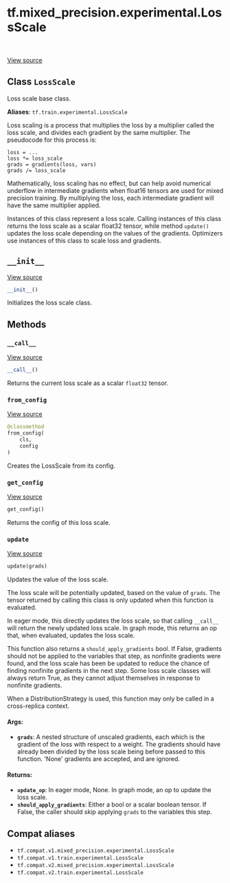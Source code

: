 <div itemscope itemtype="http://developers.google.com/ReferenceObject">
<meta itemprop="name" content="tf.mixed_precision.experimental.LossScale" />
<meta itemprop="path" content="Stable" />
<meta itemprop="property" content="__call__"/>
<meta itemprop="property" content="__init__"/>
<meta itemprop="property" content="from_config"/>
<meta itemprop="property" content="get_config"/>
<meta itemprop="property" content="update"/>
</div>

# tf.mixed_precision.experimental.LossScale

<!-- Insert buttons and diff -->

<table class="tfo-notebook-buttons tfo-api" align="left">
</table>

<a target="_blank" href="/code/stable/tensorflow/python/training/experimental/loss_scale.py">View source</a>



## Class `LossScale`

Loss scale base class.



**Aliases**: `tf.train.experimental.LossScale`

<!-- Placeholder for "Used in" -->

Loss scaling is a process that multiplies the loss by a multiplier called the
loss scale, and divides each gradient by the same multiplier. The pseudocode
for this process is:

```
loss = ...
loss *= loss_scale
grads = gradients(loss, vars)
grads /= loss_scale
```

Mathematically, loss scaling has no effect, but can help avoid numerical
underflow in intermediate gradients when float16 tensors are used for mixed
precision training. By multiplying the loss, each intermediate gradient will
have the same multiplier applied.

Instances of this class represent a loss scale. Calling instances of this
class returns the loss scale as a scalar float32 tensor, while method
`update()` updates the loss scale depending on the values of the gradients.
Optimizers use instances of this class to scale loss and gradients.

<h2 id="__init__"><code>__init__</code></h2>

<a target="_blank" href="/code/stable/tensorflow/python/training/experimental/loss_scale.py">View source</a>

``` python
__init__()
```

Initializes the loss scale class.




## Methods

<h3 id="__call__"><code>__call__</code></h3>

<a target="_blank" href="/code/stable/tensorflow/python/training/experimental/loss_scale.py">View source</a>

``` python
__call__()
```

Returns the current loss scale as a scalar `float32` tensor.


<h3 id="from_config"><code>from_config</code></h3>

<a target="_blank" href="/code/stable/tensorflow/python/training/experimental/loss_scale.py">View source</a>

``` python
@classmethod
from_config(
    cls,
    config
)
```

Creates the LossScale from its config.


<h3 id="get_config"><code>get_config</code></h3>

<a target="_blank" href="/code/stable/tensorflow/python/training/experimental/loss_scale.py">View source</a>

``` python
get_config()
```

Returns the config of this loss scale.


<h3 id="update"><code>update</code></h3>

<a target="_blank" href="/code/stable/tensorflow/python/training/experimental/loss_scale.py">View source</a>

``` python
update(grads)
```

Updates the value of the loss scale.

The loss scale will be potentially updated, based on the value of `grads`.
The tensor returned by calling this class is only updated when this function
is evaluated.

In eager mode, this directly updates the loss scale, so that calling
`__call__` will return the newly updated loss scale. In graph mode,
this returns an op that, when evaluated, updates the loss scale.

This function also returns a `should_apply_gradients` bool. If False,
gradients should not be applied to the variables that step, as nonfinite
gradients were found, and the loss scale has been be updated to reduce the
chance of finding nonfinite gradients in the next step. Some loss scale
classes will always return True, as they cannot adjust themselves in
response to nonfinite gradients.

When a DistributionStrategy is used, this function may only be called in a
cross-replica context.

#### Args:


* <b>`grads`</b>: A nested structure of unscaled gradients, each which is the
  gradient of the loss with respect to a weight. The gradients should have
  already been divided by the loss scale being before passed to this
  function. 'None' gradients are accepted, and are ignored.


#### Returns:


* <b>`update_op`</b>: In eager mode, None. In graph mode, an op to update the loss
  scale.
* <b>`should_apply_gradients`</b>: Either a bool or a scalar boolean tensor. If
  False, the caller should skip applying `grads` to the variables this
  step.





## Compat aliases

* `tf.compat.v1.mixed_precision.experimental.LossScale`
* `tf.compat.v1.train.experimental.LossScale`
* `tf.compat.v2.mixed_precision.experimental.LossScale`
* `tf.compat.v2.train.experimental.LossScale`

